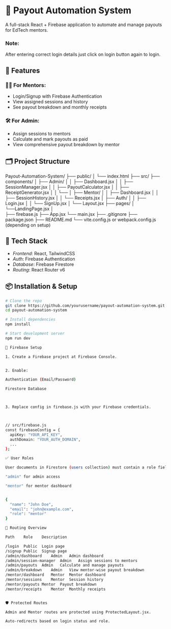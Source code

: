 # 💸 Payout Automation System

A full-stack React + Firebase application to automate and manage payouts for EdTech mentors.
### Note:
After entering correct login details just click on login button again to login.

## 🚀 Features

### 🧑‍💻 For Mentors:
- Login/Signup with Firebase Authentication
- View assigned sessions and history
- See payout breakdown and monthly receipts

### 🛠 For Admin:
- Assign sessions to mentors
- Calculate and mark payouts as paid
- View comprehensive payout breakdown by mentor

## 🗂 Project Structure

Payout-Automation-System/
├── public/
│   └── index.html
├── src/
├── components/
│   ├── Admin/
│   │   ├── Dashboard.jsx
│   │   ├── SessionManager.jsx
│   │   ├── PayoutCalculator.jsx
│   │   ├── ReceiptGenerator.jsx
│   │   └── 
│   ├── Mentor/
│   │   ├── Dashboard.jsx
│   │   ├── SessionHistory.jsx
│   │   └── Receipts.jsx
│   ├── Auth/
│   │   ├── Login.jsx
│   │   └── SignUp.jsx
│   └── Layout.jsx
├── pages/
│   └──LandingPage.jsx
│    
├── firebase.js
├── App.jsx
└── main.jsx
├── .gitignore
├── package.json
├── README.md
└── vite.config.js or webpack.config.js (depending on setup)

## 🧪 Tech Stack

- *Frontend*: React, TailwindCSS
- *Auth*: Firebase Authentication
- *Database*: Firebase Firestore
- *Routing*: React Router v6

## 📦 Installation & Setup

```bash
# Clone the repo
git clone https://github.com/yourusername/payout-automation-system.git
cd payout-automation-system

# Install dependencies
npm install

# Start development server
npm run dev

🔑 Firebase Setup

1. Create a Firebase project at Firebase Console.


2. Enable:

Authentication (Email/Password)

Firestore Database



3. Replace config in firebase.js with your Firebase credentials.



// src/firebase.js
const firebaseConfig = {
  apiKey: "YOUR_API_KEY",
  authDomain: "YOUR_AUTH_DOMAIN",
  ...
};

✅ User Roles

User documents in Firestore (users collection) must contain a role field:

"admin" for admin access

"mentor" for mentor dashboard


{
  "name": "John Doe",
  "email": "john@example.com",
  "role": "mentor"
}

📁 Routing Overview

Path	Role	Description

/login	Public	Login page
/signup	Public	Signup page
/admin/dashboard	Admin	Admin dashboard
/admin/session-manager	Admin	Assign sessions to mentors
/admin/payouts	Admin	Calculate and manage payouts
/admin/breakdown	Admin	View mentor-wise payout breakdown
/mentor/dashboard	Mentor	Mentor dashboard
/mentor/sessions	Mentor	Session history
/mentor/payouts	Mentor	Payout breakdown
/mentor/receipts	Mentor	Monthly receipts


🛡 Protected Routes

Admin and Mentor routes are protected using ProtectedLayout.jsx.

Auto-redirects based on login status and role.

